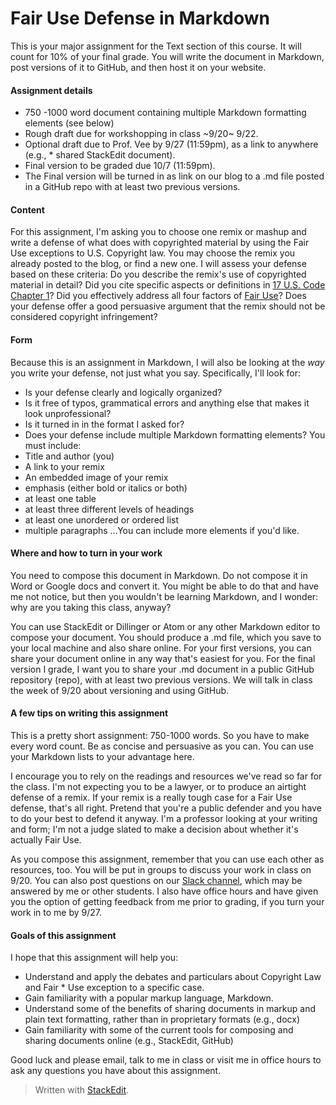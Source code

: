 # Fair Use Defense in Markdown
This is your major assignment for the Text section of this course. It will count for 10% of your final grade. You will write the document in Markdown, post versions of it to GitHub, and then host it on your website.

#### Assignment details
* 750 -1000 word document containing multiple Markdown formatting elements (see below)
* Rough draft due for workshopping in class ~9/20~ 9/22.
* Optional draft due to Prof. Vee by 9/27 (11:59pm), as a link to anywhere (e.g., * shared StackEdit document).
* Final version to be graded due 10/7 (11:59pm).
* The Final version will be turned in as link on our blog to a .md file posted in a GitHub repo with at least two previous versions.

#### Content
For this assignment, I'm asking you to choose one remix or mashup and write a defense of what does with copyrighted material by using the Fair Use exceptions to U.S. Copyright law. You may choose the remix you already posted to the blog, or find a new one. I will assess your defense based on these criteria:
Do you describe the remix's use of copyrighted material in detail?
Did you cite specific aspects or definitions in [17 U.S. Code Chapter 1](https://www.law.cornell.edu/uscode/text/17/chapter-1)?
Did you effectively address all four factors of [Fair Use](http://fairuse.stanford.edu/overview/fair-use/)?
Does your defense offer a good persuasive argument that the remix should not be considered copyright infringement?

#### Form
Because this is an assignment in Markdown, I will also be looking at the _way_ you write your defense, not just what you say. Specifically, I'll look for:

* Is your defense clearly and logically organized?
* Is it free of typos, grammatical errors and anything else that makes it look unprofessional?
* Is it turned in in the format I asked for?
* Does your defense include multiple Markdown formatting elements? You must include:
 * Title and author (you)
 * A link to your remix
 * An embedded image of your remix
 * emphasis (either bold or italics or both)
 * at least one table
 * at least three different levels of headings
 * at least one unordered or ordered list
 * multiple paragraphs
...You can include more elements if you'd like.

#### Where and how to turn in your work
You need to compose this document in Markdown. Do not compose it in Word or Google docs and convert it. You might be able to do that and have me not notice, but then you wouldn't be learning Markdown, and I wonder: why are you taking this class, anyway?

You can use StackEdit or Dillinger or Atom or any other Markdown editor to compose your document. You should produce a .md file, which you save to your local machine and also share online. For your first versions, you can share your document online in any way that's easiest for you. For the final version I grade, I want you to share your .md document in a public GitHub repository (repo), with at least two previous versions. We will talk in class the week of 9/20 about versioning and using GitHub.


#### A few tips on writing this assignment
This is a pretty short assignment: 750-1000 words. So you have to make every word count. Be as concise and persuasive as you can. You can use your Markdown lists to your advantage here.

I encourage you to rely on the readings and resources we've read so far for the class. I'm not expecting you to be a lawyer, or to produce an airtight defense of a remix. If your remix is a really tough case for a Fair Use defense, that's all right. Pretend that you're a public defender and you have to do your best to defend it anyway. I'm a professor looking at your writing and form; I'm not a judge slated to make a decision about whether it's actually Fair Use.  

As you compose this assignment, remember that you can use each other as resources, too. You will be put in groups to discuss your work in class on 9/20. You can also post questions on our [Slack channel](https://2016cdm.slack.com), which may be answered by me or other students. I also have office hours and have given you the option of getting feedback from me prior to grading, if you turn your work in to me by 9/27.

#### Goals of this assignment
I hope that this assignment will help you:

* Understand and apply the debates and particulars about Copyright Law and Fair * Use exception to a specific case.
* Gain familiarity with a popular markup language, Markdown.
* Understand some of the benefits of sharing documents in markup and plain text formatting, rather than in proprietary formats (e.g., docx)
* Gain familiarity with some of the current tools for composing and sharing documents online (e.g., StackEdit, GitHub)

Good luck and please email, talk to me in class or visit me in office hours to ask any questions you have about this assignment.



> Written with [StackEdit](https://stackedit.io/).
